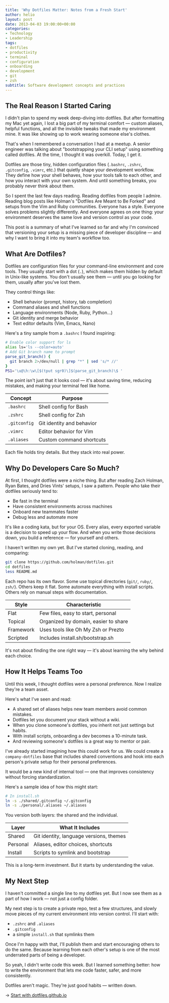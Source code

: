 ```yaml
---
title: 'Why Dotfiles Matter: Notes from a Fresh Start'
author: helio
layout: post
date: 2013-04-03 19:00:00+00:00
categories:
- Technology
- Leadership
tags:
- dotfiles
- productivity
- terminal
- configuration
- onboarding
- development
- git
- zsh
subtitle: Software development concepts and practices
---
```


## The Real Reason I Started Caring

I didn't plan to spend my week deep-diving into dotfiles. But after formatting my Mac yet again, I lost a big part of my terminal comfort — custom aliases, helpful functions, and all the invisible tweaks that made my environment mine. It was like showing up to work wearing someone else's clothes.

That's when I remembered a conversation I had at a meetup. A senior engineer was talking about "bootstrapping your CLI setup" using something called dotfiles. At the time, I thought it was overkill. Today, I get it.

Dotfiles are those tiny, hidden configuration files (`.bashrc`, `.zshrc`, `.gitconfig`, `.vimrc`, etc.) that quietly shape your development workflow. They define how your shell behaves, how your tools talk to each other, and how you interact with your own system. And until something breaks, you probably never think about them.

So I spent the last few days reading. Reading dotfiles from people I admire. Reading blog posts like Holman's "Dotfiles Are Meant to Be Forked" and setups from the Vim and Ruby communities. Everyone has a style. Everyone solves problems slightly differently. And everyone agrees on one thing: your environment deserves the same love and version control as your code.

This post is a summary of what I've learned so far and why I'm convinced that versioning your setup is a missing piece of developer discipline — and why I want to bring it into my team's workflow too.

## What Are Dotfiles?

Dotfiles are configuration files for your command-line environment and core tools. They usually start with a dot (`.`), which makes them hidden by default in Unix-like systems. You don't usually see them — until you go looking for them, usually after you've lost them.

They control things like:

- Shell behavior (prompt, history, tab completion)
- Command aliases and shell functions
- Language environments (Node, Ruby, Python...)
- Git identity and merge behavior
- Text editor defaults (Vim, Emacs, Nano)

Here's a tiny sample from a `.bashrc` I found inspiring:

```bash
# Enable color support for ls
alias ls='ls --color=auto'
# Add Git branch name to prompt
parse_git_branch() {
  git branch 2>/dev/null | grep "*" | sed 's/* //'
}
PS1='\u@\h:\w\[$(tput sgr0)\]$(parse_git_branch)\$ '
```

The point isn't just that it looks cool — it's about saving time, reducing mistakes, and making your terminal feel like home.

| Concept      | Purpose                   |
| ------------ | ------------------------- |
| `.bashrc`    | Shell config for Bash     |
| `.zshrc`     | Shell config for Zsh      |
| `.gitconfig` | Git identity and behavior |
| `.vimrc`     | Editor behavior for Vim   |
| `.aliases`   | Custom command shortcuts  |

Each file holds tiny details. But they stack into real power.

## Why Do Developers Care So Much?

At first, I thought dotfiles were a niche thing. But after reading Zach Holman, Ryan Bates, and Dries Vints' setups, I saw a pattern. People who take their dotfiles seriously tend to:

- Be fast in the terminal
- Have consistent environments across machines
- Onboard new teammates faster
- Debug less and automate more

It's like a coding kata, but for your OS. Every alias, every exported variable is a decision to speed up your flow. And when you write those decisions down, you build a reference — for yourself and others.

I haven't written my own yet. But I've started cloning, reading, and comparing:

```bash
git clone https://github.com/holman/dotfiles.git
cd dotfiles
less README.md
```

Each repo has its own flavor. Some use topical directories (`git/`, `ruby/`, `zsh/`). Others keep it flat. Some automate everything with install scripts. Others rely on manual steps with documentation.

| Style     | Characteristic                       |
| --------- | ------------------------------------ |
| Flat      | Few files, easy to start, personal   |
| Topical   | Organized by domain, easier to share |
| Framework | Uses tools like Oh My Zsh or Prezto  |
| Scripted  | Includes install.sh/bootstrap.sh     |

It's not about finding the one right way — it's about learning the why behind each choice.

## How It Helps Teams Too

Until this week, I thought dotfiles were a personal preference. Now I realize they're a team asset.

Here's what I've seen and read:

- A shared set of aliases helps new team members avoid common mistakes.
- Dotfiles let you document your stack without a wiki.
- When you clone someone's dotfiles, you inherit not just settings but habits.
- With install scripts, onboarding a dev becomes a 10-minute task.
- And reviewing someone's dotfiles is a great way to mentor or pair.

I've already started imagining how this could work for us. We could create a `company-dotfiles` base that includes shared conventions and hook into each person's private setup for their personal preferences.

It would be a new kind of internal tool — one that improves consistency without forcing standardization.

Here's a sample idea of how this might start:

```bash
# In install.sh
ln -s ./shared/.gitconfig ~/.gitconfig
ln -s ./personal/.aliases ~/.aliases
```

You version both layers: the shared and the individual.

| Layer    | What It Includes                        |
| -------- | --------------------------------------- |
| Shared   | Git identity, language versions, themes |
| Personal | Aliases, editor choices, shortcuts      |
| Install  | Scripts to symlink and bootstrap        |

This is a long-term investment. But it starts by understanding the value.

## My Next Step

I haven't committed a single line to my dotfiles yet. But I now see them as a part of how I work — not just a config folder.

My next step is to create a private repo, test a few structures, and slowly move pieces of my current environment into version control. I'll start with:

- `.zshrc` and `.aliases`
- `.gitconfig`
- a simple `install.sh` that symlinks them

Once I'm happy with that, I'll publish them and start encouraging others to do the same. Because learning from each other's setup is one of the most underrated parts of being a developer.

So yeah, I didn't write code this week. But I learned something better: how to write the environment that lets me code faster, safer, and more consistently.

Dotfiles aren't magic. They're just good habits — written down.

→ [Start with dotfiles.github.io](https://dotfiles.github.io)
